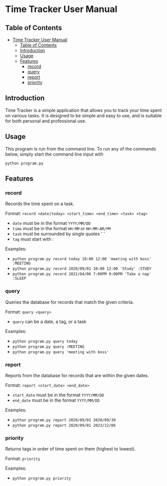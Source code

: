 # Time Tracker User Manual

## Table of Contents

- [Time Tracker User Manual](#time-tracker-user-manual)
  - [Table of Contents](#table-of-contents)
  - [Introduction](#introduction)
  - [Usage](#usage)
  - [Features](#features)
    - [record](#record)
    - [query](#query)
    - [report](#report)
    - [priority](#priority)

## Introduction

Time Tracker is a simple application that allows you to track your time spent on various tasks. It is designed to be simple and easy to use, and is suitable for both personal and professional use.

## Usage

This program is run from the command line. To run any of the commands below, simply start the command line input with

```
python program.py
```

## Features

### record

Records the time spent on a task.

Format: `record <date|today> <start_time> <end_time> <task> <tag>`

- `date` must be in the format `YYYY/MM/DD`
- `time` must be in the format `HH:MM` or `HH:MM:AM/PM`
- `task` must be surrounded by single quotes \' \'
- `tag` must start with :

Examples:

- `python program.py record today 10:00 12:00 'meeting with boss' :MEETING`
- `python program.py record 2020/09/01 10:00 12:00 'Study' :STUDY`
- `python program.py record 2022/04/06 7:00PM 9:00PM 'Take a nap' :SLEEP`

### query

Queries the database for records that match the given criteria.

Format: `query <query>`

- `query` can be a date, a tag, or a task

Examples:

- `python program.py query today`
- `python program.py query :MEETING`
- `python program.py query 'meeting with boss'`

### report

Reports from the database for records that are within the given dates.

Format: `report <start_date> <end_date>`

- `start_date` must be in the format `YYYY/MM/DD`
- `end_date` must be in the format `YYYY/MM/DD`

Examples:

- `python program.py report 2020/09/01 2020/09/30`
- `python program.py report 2020/09/01 2023/12/06`

### priority

Returns tags in order of time spent on them (highest to lowest).

Format: `priority`

Examples:

- `python program.py priority`
